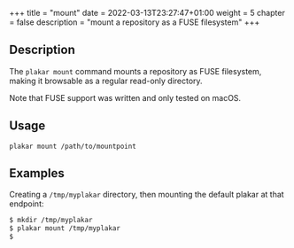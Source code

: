+++
title = "mount"
date = 2022-03-13T23:27:47+01:00
weight = 5
chapter = false
description = "mount a repository as a FUSE filesystem"
+++

## Description

The `plakar mount` command mounts a repository as FUSE filesystem,
making it browsable as a regular read-only directory.

Note that FUSE support was written and only tested on macOS.


## Usage

`plakar mount /path/to/mountpoint`


## Examples

Creating a `/tmp/myplakar` directory,
then mounting the default plakar at that endpoint:

```sh
$ mkdir /tmp/myplakar
$ plakar mount /tmp/myplakar
$ 
```